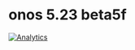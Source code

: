 # onos 5.23 beta5f

[![Analytics](https://ga-beacon.appspot.com/UA-45976563-3/welcome-page)](https://github.com/igrigorik/ga-beacon)




